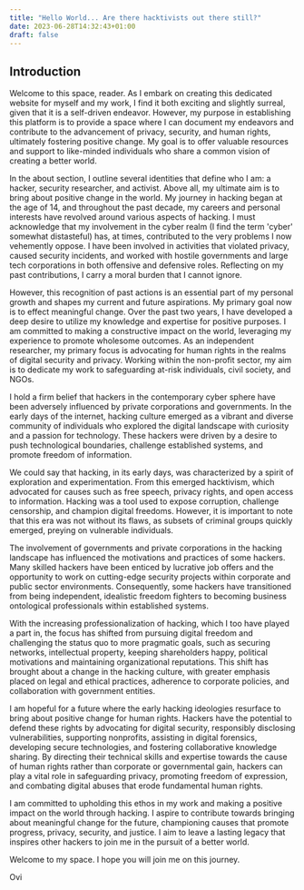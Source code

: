 ```yaml
---
title: "Hello World... Are there hacktivists out there still?"
date: 2023-06-28T14:32:43+01:00
draft: false
---
```


## Introduction

Welcome to this space, reader. As I embark on creating this dedicated website for myself and my work, I find it both exciting and slightly surreal, given that it is a self-driven endeavor. However, my purpose in establishing this platform is to provide a space where I can document my endeavors and contribute to the advancement of privacy, security, and human rights, ultimately fostering positive change. My goal is to offer valuable resources and support to like-minded individuals who share a common vision of creating a better world.

In the about section, I outline several identities that define who I am: a hacker, security researcher, and activist. Above all, my ultimate aim is to bring about positive change in the world. My journey in hacking began at the age of 14, and throughout the past decade, my careers and personal interests have revolved around various aspects of hacking. I must acknowledge that my involvement in the cyber realm (I find the term 'cyber' somewhat distasteful) has, at times, contributed to the very problems I now vehemently oppose. I have been involved in activities that violated privacy, caused security incidents, and worked with hostile governments and large tech corporations in both offensive and defensive roles. Reflecting on my past contributions, I carry a moral burden that I cannot ignore.

However, this recognition of past actions is an essential part of my personal growth and shapes my current and future aspirations. My primary goal now is to effect meaningful change. Over the past two years, I have developed a deep desire to utilize my knowledge and expertise for positive purposes. I am committed to making a constructive impact on the world, leveraging my experience to promote wholesome outcomes. As an independent researcher, my primary focus is advocating for human rights in the realms of digital security and privacy. Working within the non-profit sector, my aim is to dedicate my work to safeguarding at-risk individuals, civil society, and NGOs.

I hold a firm belief that hackers in the contemporary cyber sphere have been adversely influenced by private corporations and governments. In the early days of the internet, hacking culture emerged as a vibrant and diverse community of individuals who explored the digital landscape with curiosity and a passion for technology. These hackers were driven by a desire to push technological boundaries, challenge established systems, and promote freedom of information.

We could say that hacking, in its early days, was characterized by a spirit of exploration and experimentation. From this emerged hacktivism, which advocated for causes such as free speech, privacy rights, and open access to information. Hacking was a tool used to expose corruption, challenge censorship, and champion digital freedoms. However, it is important to note that this era was not without its flaws, as subsets of criminal groups quickly emerged, preying on vulnerable individuals.

The involvement of governments and private corporations in the hacking landscape has influenced the motivations and practices of some hackers. Many skilled hackers have been enticed by lucrative job offers and the opportunity to work on cutting-edge security projects within corporate and public sector environments. Consequently, some hackers have transitioned from being independent, idealistic freedom fighters to becoming business ontological professionals within established systems. 

With the increasing professionalization of hacking, which I too have played a part in, the focus has shifted from pursuing digital freedom and challenging the status quo to more pragmatic goals, such as securing networks, intellectual property, keeping shareholders happy, political motivations and maintaining organizational reputations. This shift has brought about a change in the hacking culture, with greater emphasis placed on legal and ethical practices, adherence to corporate policies, and collaboration with government entities.

I am hopeful for a future where the early hacking ideologies resurface to bring about positive change for human rights. Hackers have the potential to defend these rights by advocating for digital security, responsibly disclosing vulnerabilities, supporting nonprofits, assisting in digital forensics, developing secure technologies, and fostering collaborative knowledge sharing. By directing their technical skills and expertise towards the cause of human rights rather than corporate or governmental gain, hackers can play a vital role in safeguarding privacy, promoting freedom of expression, and combating digital abuses that erode fundamental human rights.

I am committed to upholding this ethos in my work and making a positive impact on the world through hacking. I aspire to contribute towards bringing about meaningful change for the future, championing causes that promote progress, privacy, security, and justice. I aim to leave a lasting legacy that inspires other hackers to join me in the pursuit of a better world.

Welcome to my space. I hope you will join me on this journey. 

Ovi